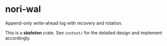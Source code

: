 # nori-wal

Append-only write-ahead log with recovery and rotation.

This is a **skeleton** crate. See `context/` for the detailed design and implement accordingly.
